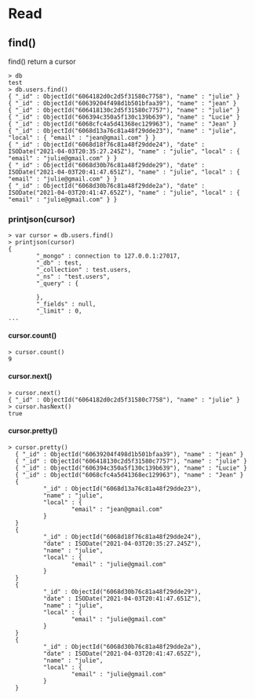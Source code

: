 # Read
## find()
find() return a cursor 

    > db
    test
    > db.users.find()
    { "_id" : ObjectId("6064182d0c2d5f31580c7758"), "name" : "julie" }
    { "_id" : ObjectId("60639204f498d1b501bfaa39"), "name" : "jean" }
    { "_id" : ObjectId("606418130c2d5f31580c7757"), "name" : "julie" }
    { "_id" : ObjectId("606394c350a5f130c139b639"), "name" : "Lucie" }
    { "_id" : ObjectId("6068cfc4a5d41368ec129963"), "name" : "Jean" }
    { "_id" : ObjectId("6068d13a76c81a48f29dde23"), "name" : "julie", "local" : { "email" : "jean@gmail.com" } }
    { "_id" : ObjectId("6068d18f76c81a48f29dde24"), "date" : ISODate("2021-04-03T20:35:27.245Z"), "name" : "julie", "local" : { "email" : "julie@gmail.com" } }
    { "_id" : ObjectId("6068d30b76c81a48f29dde29"), "date" : ISODate("2021-04-03T20:41:47.651Z"), "name" : "julie", "local" : { "email" : "julie@gmail.com" } }
    { "_id" : ObjectId("6068d30b76c81a48f29dde2a"), "date" : ISODate("2021-04-03T20:41:47.652Z"), "name" : "julie", "local" : { "email" : "julie@gmail.com" } }

### printjson(cursor)
   
    > var cursor = db.users.find()
    > printjson(cursor)
    {
            "_mongo" : connection to 127.0.0.1:27017,
            "_db" : test,
            "_collection" : test.users,
            "_ns" : "test.users",
            "_query" : {
                    
            },
            "_fields" : null,
            "_limit" : 0,
    ...

#### cursor.count()
   
    > cursor.count()
    9
    
#### cursor.next()
    
    > cursor.next()
    { "_id" : ObjectId("6064182d0c2d5f31580c7758"), "name" : "julie" }
    > cursor.hasNext()
    true

#### cursor.pretty()

    > cursor.pretty()
      { "_id" : ObjectId("60639204f498d1b501bfaa39"), "name" : "jean" }
      { "_id" : ObjectId("606418130c2d5f31580c7757"), "name" : "julie" }
      { "_id" : ObjectId("606394c350a5f130c139b639"), "name" : "Lucie" }
      { "_id" : ObjectId("6068cfc4a5d41368ec129963"), "name" : "Jean" }
      {
              "_id" : ObjectId("6068d13a76c81a48f29dde23"),
              "name" : "julie",
              "local" : {
                      "email" : "jean@gmail.com"
              }
      }
      {
              "_id" : ObjectId("6068d18f76c81a48f29dde24"),
              "date" : ISODate("2021-04-03T20:35:27.245Z"),
              "name" : "julie",
              "local" : {
                      "email" : "julie@gmail.com"
              }
      }
      {
              "_id" : ObjectId("6068d30b76c81a48f29dde29"),
              "date" : ISODate("2021-04-03T20:41:47.651Z"),
              "name" : "julie",
              "local" : {
                      "email" : "julie@gmail.com"
              }
      }
      {
              "_id" : ObjectId("6068d30b76c81a48f29dde2a"),
              "date" : ISODate("2021-04-03T20:41:47.652Z"),
              "name" : "julie",
              "local" : {
                      "email" : "julie@gmail.com"
              }
      }
 
            
